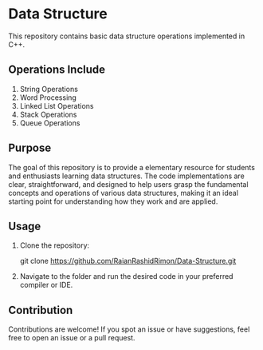 # Data Structure
This repository contains basic data structure operations implemented in C++.

## Operations Include
1. String Operations
2. Word Processing
3. Linked List Operations
4. Stack Operations
5. Queue Operations

## Purpose
The goal of this repository is to provide a elementary resource for students and enthusiasts learning data structures. The code implementations are clear, straightforward, and designed to help users grasp the fundamental concepts and operations of various data structures, making it an ideal starting point for understanding how they work and are applied.

## Usage
1. Clone the repository:
   
   git clone https://github.com/RaianRashidRimon/Data-Structure.git
3. Navigate to the folder and run the desired code in your preferred compiler or IDE.

## Contribution
Contributions are welcome! If you spot an issue or have suggestions, feel free to open an issue or a pull request.

